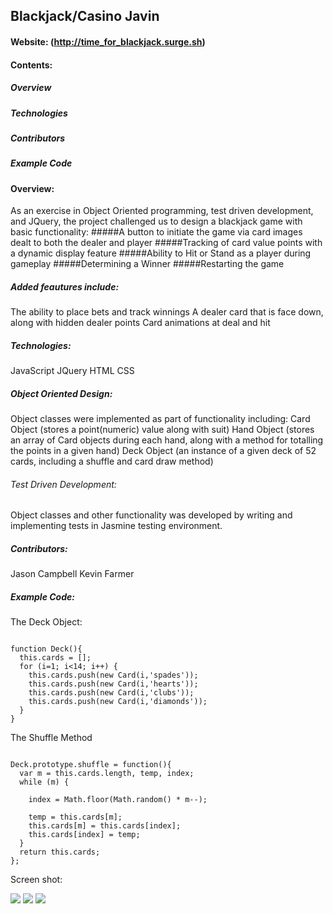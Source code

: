 ## Blackjack/Casino Javin

#### Website:  (http://time_for_blackjack.surge.sh)

#### Contents:

##### Overview 
##### Technologies
##### Contributors 
##### Example Code

#### Overview:
As an exercise in Object Oriented programming, test driven development, and JQuery, the project challenged us to design a blackjack game with basic functionality:
#####A button to initiate the game via card images dealt to both the dealer and player
#####Tracking of card value points with a dynamic display feature
#####Ability to Hit or Stand as a player during gameplay
#####Determining a Winner
#####Restarting the game

##### Added feautures include:
The ability to place bets and track winnings
A dealer card that is face down, along with hidden dealer points 
Card animations at deal and hit

##### Technologies:
JavaScript
JQuery
HTML
CSS

##### Object Oriented Design:
Object classes were implemented as part of functionality including:
Card Object (stores a point(numeric) value along with suit)
Hand Object (stores an array of Card objects during each hand, along with a method for totalling the points in a given hand)
Deck Object (an instance of a given deck of 52 cards, including a shuffle and card draw method)

###### Test Driven Development:
Object classes and other functionality was developed by writing and implementing tests in Jasmine testing environment.

##### Contributors:
Jason Campbell
Kevin Farmer

##### Example Code:

The Deck Object:

```

function Deck(){
  this.cards = [];
  for (i=1; i<14; i++) {
    this.cards.push(new Card(i,'spades'));
    this.cards.push(new Card(i,'hearts'));
    this.cards.push(new Card(i,'clubs'));
    this.cards.push(new Card(i,'diamonds'));
  }
}

```
The Shuffle Method

```

Deck.prototype.shuffle = function(){
  var m = this.cards.length, temp, index;
  while (m) {

    index = Math.floor(Math.random() * m--);

    temp = this.cards[m];
    this.cards[m] = this.cards[index];
    this.cards[index] = temp;
  }
  return this.cards;
};

```

Screen shot:

![](screen_shot_blackjack1.png)
![](screen_shot_blackjack3.png)
![](screen_shot_blackjack2.png)
